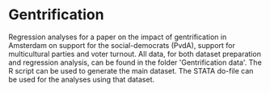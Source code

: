 # Gentrification
Regression analyses for a paper on the impact of gentrification in Amsterdam on support for the social-democrats (PvdA), support for multicultural parties and voter turnout. 
All data, for both dataset preparation and regression analysis, can be found in the folder 'Gentrification data'.
The R script can be used to generate the main dataset. 
The STATA do-file can be used for the analyses using that dataset. 
